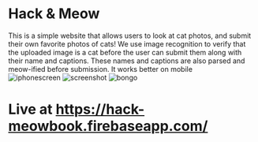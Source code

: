 # Hack & Meow
> 

This is a simple website that allows users to look at cat photos, and submit their own favorite photos of cats! We use image recognition to verify that the uploaded image is a cat before the user can submit them along with their name and captions. These names and captions are also parsed and meow-ified before submission.
It works better on mobile <br>
![iphonescreen](https://image.ibb.co/nKaar9/photo-2018-10-14-08-32-34.jpg)
![screenshot](https://image.ibb.co/dHvar9/photo-2018-10-14-08-32-45.jpg)
![bongo](https://thumbs.gfycat.com/FamousMiserableFreshwatereel-size_restricted.gif)

# Live at https://hack-meowbook.firebaseapp.com/
